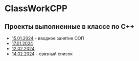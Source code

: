 # ClassWorkCPP
## Проекты выполненные в классе по С++
- [15.01.2024](15.01.2024) - вводное занятие ООП
- [17.01.2024](17.01.2024)
- [12.02.2024](12.02.2024)
- [14.02.2024](14.02.2024) - связный список
